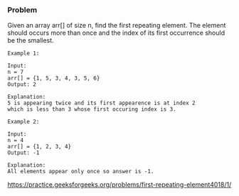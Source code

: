 ### Problem

Given an array arr[] of size n, find the first repeating element. The element should occurs more than once and the index of its first occurrence should be the smallest.

```
Example 1:

Input:
n = 7
arr[] = {1, 5, 3, 4, 3, 5, 6}
Output: 2

Explanation:
5 is appearing twice and its first appearence is at index 2
which is less than 3 whose first occuring index is 3.
```

```
Example 2:

Input:
n = 4
arr[] = {1, 2, 3, 4}
Output: -1

Explanation:
All elements appear only once so answer is -1.
```

https://practice.geeksforgeeks.org/problems/first-repeating-element4018/1/